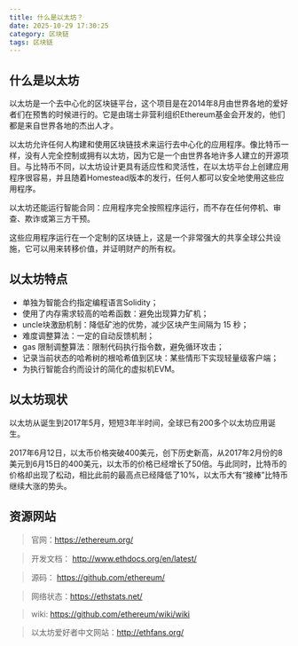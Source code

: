 ```yaml
---
title: 什么是以太坊？
date: 2025-10-29 17:30:25
category: 区块链
tags: 区块链
---
```


## 什么是以太坊

以太坊是一个去中心化的区块链平台，这个项目是在2014年8月由世界各地的爱好者们在预售的时候进行的。它是由瑞士非营利组织Ethereum基金会开发的，他们都是来自世界各地的杰出人才。

以太坊允许任何人构建和使用区块链技术来运行去中心化的应用程序。像比特币一样，没有人完全控制或拥有以太坊，因为它是一个由世界各地许多人建立的开源项目。与比特币不同，以太坊设计更具有适应性和灵活性，在以太坊平台上创建应用程序很容易，并且随着Homestead版本的发行，任何人都可以安全地使用这些应用程序。

以太坊还能运行智能合同：应用程序完全按照程序运行，而不存在任何停机、审查、欺诈或第三方干预。

这些应用程序运行在一个定制的区块链上，这是一个非常强大的共享全球公共设施，它可以用来转移价值，并证明财产的所有权。

## 以太坊特点

- 单独为智能合约指定编程语言Solidity；
- 使用了内存需求较高的哈希函数：避免出现算力矿机；
- uncle块激励机制：降低矿池的优势，减少区块产生间隔为 15 秒；
- 难度调整算法：一定的自动反馈机制；
- gas 限制调整算法：限制代码执行指令数，避免循环攻击；
- 记录当前状态的哈希树的根哈希值到区块：某些情形下实现轻量级客户端；
- 为执行智能合约而设计的简化的虚拟机EVM。

## 以太坊现状

以太坊从诞生到2017年5月，短短3年半时间，全球已有200多个以太坊应用诞生。

2017年6月12日，以太币价格突破400美元，创下历史新高，从2017年2月份的8美元到6月15日的400美元，以太币的价格已经增长了50倍。与此同时，比特币的价格却出现了松动，相比此前的最高点已经降低了10%，以太币大有“接棒”比特币继续大涨的势头。

## 资源网站

> 官网：https://ethereum.org/

> 开发文档： http://www.ethdocs.org/en/latest/

> 源码： https://github.com/ethereum/

> 网络状态：https://ethstats.net/

> wiki: https://github.com/ethereum/wiki/wiki

> 以太坊爱好者中文网站：http://ethfans.org/

